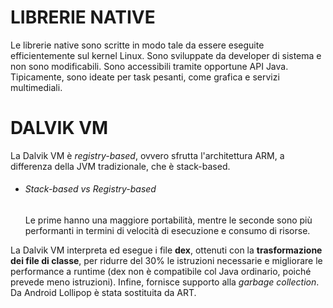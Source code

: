 # LIBRERIE NATIVE

Le librerie native sono scritte in modo tale da essere eseguite efficientemente sul kernel Linux. Sono sviluppate da developer di sistema e non sono modificabili. Sono accessibili tramite opportune API Java. Tipicamente, sono ideate per task pesanti, come grafica e servizi multimediali.


# DALVIK VM

La Dalvik VM è *registry-based*, ovvero sfrutta l'architettura ARM, a differenza della JVM tradizionale, che è stack-based.

- ###### Stack-based vs Registry-based
  
  Le prime hanno una maggiore portabilità, mentre le seconde sono più performanti in termini di velocità di esecuzione e consumo di risorse.

La Dalvik VM interpreta ed esegue i file **dex**, ottenuti con la **trasformazione dei file di classe**, per ridurre del 30% le istruzioni necessarie e migliorare le performance a runtime (dex non è compatibile col Java ordinario, poiché prevede meno istruzioni). Infine, fornisce supporto alla *garbage collection*.
Da Android Lollipop è stata sostituita da ART.